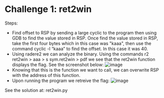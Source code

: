 # Challenge 1: ret2win
Steps:
- Find offset to RSP by sending a large cyclic to the program then using GDB to find the value stored in RSP. Once find the value stored in RSP, take the first four bytes which in this case was "kaaa", then use the command cyclic -l “kaaa” to find the offset. In this case it was 40.
- Using radere2 we can analyze the binary. Using the commands r2 ret2win > aaa > s sym.ret2win > pdf we see that the ret2win function displays the flag. See the screenshot below:
  ![image](https://github.com/tylerdionne/ROPEMPORIUM2023/assets/143131384/7a3c57fd-9b43-43dd-90ea-378131e44fb4)
- Knowing that this is the function we want to call, we can overwrite RSP with the address of this function.
- Upon running the program we retreive the flag:
  ![image](https://github.com/tylerdionne/ROPEMPORIUM2023/assets/143131384/1fba108a-2765-46e6-919e-8a3bd552f4c7)

See the solution at:
ret2win.py


